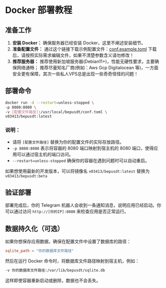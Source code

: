 # Docker 部署教程

## 准备工作

1. **安装 Docker：** 确保服务器已经安装 Docker，这里不阐述安装细节。
2. **准备配置文件：**
   通过这个链接下载示例配置文件：[conf.example.toml](https://github.com/v03413/bepusdt/blob/main/conf.example.toml)
   下载后，请按照实际需求编辑文件，如果不清楚参数含义请勿修改！
3. **推荐服务器：** 推荐使用新加坡服务器(Debian11+)，性能无硬性要求，主要确保网络通畅；
   推荐尽量知名厂商(例如：Aws Gcp Digitalocean 等)，一方面安全更有保障，其次一些私人VPS总是出现一些奇奇怪怪的问题！

## 部署命令

```bash
docker run -d --restart=unless-stopped \
-p 8080:8080 \
-v [配置文件路径]:/usr/local/bepusdt/conf.toml \
v03413/bepusdt:latest
```

### 说明：

- 请将 `[配置文件路径]` 替换为你的配置文件的实际存放路径。
- `-p 8080:8080` 表示将容器的 8080 端口映射到宿主机的 8080 端口，使得应用可以通过宿主机的端口访问。
- `--restart=unless-stopped` 确保你的容器在遇到问题时可以自动重启。

如果想使用最新的开发版本，可以将镜像名 `v03413/bepusdt:latest` 替换为 `v03413/bepusdt:beta`

## 验证部署

部署完成后，你的 Telegram 机器人会收到一条通知消息，说明应用已经启动。你可以通过访问 `http://[你的IP]:8080` 来检查应用是否正常运行。

## 数据持久化（可选）

如果你想保存应用数据，确保在配置文件中设置了数据库的路径：

```toml
sqlite_path = "你的数据库文件路径"
```

然后在运行 Docker 命令时，将数据库文件路径映射到宿主机，例如：

```bash
-v 你的数据库文件路径:/var/lib/bepusdt/sqlite.db
```

这样即使容器重新启动或删除，数据也不会丢失。
